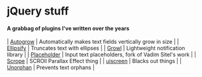# jQuery stuff
#### A grabbag of plugins I've written over the years

| [Autogrow](tree/master/autogrow)          | Automatically makes text fields vertically grow in size |
| [Ellipsify](tree/master/ellipsify)        | Truncates text with ellipses |
| [Growl](tree/master/growl)                | Lightweight notification library |
| [Placeholder](tree/master/placeholder)    | Input text placeholders, fork of Vadim Sitel's work  |
| [Scrope](tree/master/scrope)              | SCROll Parallax Effect thing |
| [uiscreen](tree/master/uiscreen)          | Blacks out things |
| [Unorphan](tree/master/unorphan)          | Prevents text orphans |

